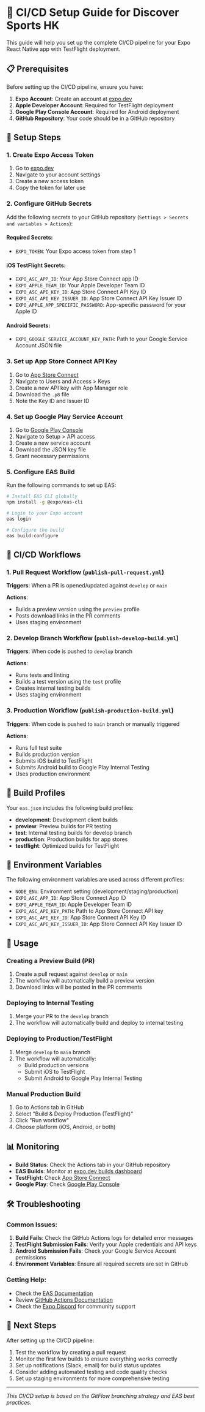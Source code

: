 # 🚀 CI/CD Setup Guide for Discover Sports HK

This guide will help you set up the complete CI/CD pipeline for your Expo React Native app with TestFlight deployment.

## 📋 Prerequisites

Before setting up the CI/CD pipeline, ensure you have:

1. **Expo Account**: Create an account at [expo.dev](https://expo.dev)
2. **Apple Developer Account**: Required for TestFlight deployment
3. **Google Play Console Account**: Required for Android deployment
4. **GitHub Repository**: Your code should be in a GitHub repository

## 🔧 Setup Steps

### 1. Create Expo Access Token

1. Go to [expo.dev](https://expo.dev)
2. Navigate to your account settings
3. Create a new access token
4. Copy the token for later use

### 2. Configure GitHub Secrets

Add the following secrets to your GitHub repository (`Settings > Secrets and variables > Actions`):

#### Required Secrets:
- `EXPO_TOKEN`: Your Expo access token from step 1

#### iOS TestFlight Secrets:
- `EXPO_ASC_APP_ID`: Your App Store Connect app ID
- `EXPO_APPLE_TEAM_ID`: Your Apple Developer Team ID
- `EXPO_ASC_API_KEY_ID`: App Store Connect API Key ID
- `EXPO_ASC_API_KEY_ISSUER_ID`: App Store Connect API Key Issuer ID
- `EXPO_APPLE_APP_SPECIFIC_PASSWORD`: App-specific password for your Apple ID

#### Android Secrets:
- `EXPO_GOOGLE_SERVICE_ACCOUNT_KEY_PATH`: Path to your Google Service Account JSON file

### 3. Set up App Store Connect API Key

1. Go to [App Store Connect](https://appstoreconnect.apple.com)
2. Navigate to Users and Access > Keys
3. Create a new API key with App Manager role
4. Download the `.p8` file
5. Note the Key ID and Issuer ID

### 4. Set up Google Play Service Account

1. Go to [Google Play Console](https://play.google.com/console)
2. Navigate to Setup > API access
3. Create a new service account
4. Download the JSON key file
5. Grant necessary permissions

### 5. Configure EAS Build

Run the following commands to set up EAS:

```bash
# Install EAS CLI globally
npm install -g @expo/eas-cli

# Login to your Expo account
eas login

# Configure the build
eas build:configure
```

## 🔄 CI/CD Workflows

### 1. Pull Request Workflow (`publish-pull-request.yml`)

**Triggers**: When a PR is opened/updated against `develop` or `main`

**Actions**:
- Builds a preview version using the `preview` profile
- Posts download links in the PR comments
- Uses staging environment

### 2. Develop Branch Workflow (`publish-develop-build.yml`)

**Triggers**: When code is pushed to `develop` branch

**Actions**:
- Runs tests and linting
- Builds a test version using the `test` profile
- Creates internal testing builds
- Uses staging environment

### 3. Production Workflow (`publish-production-build.yml`)

**Triggers**: When code is pushed to `main` branch or manually triggered

**Actions**:
- Runs full test suite
- Builds production version
- Submits iOS build to TestFlight
- Submits Android build to Google Play Internal Testing
- Uses production environment

## 📱 Build Profiles

Your `eas.json` includes the following build profiles:

- **development**: Development client builds
- **preview**: Preview builds for PR testing
- **test**: Internal testing builds for develop branch
- **production**: Production builds for app stores
- **testflight**: Optimized builds for TestFlight

## 🔐 Environment Variables

The following environment variables are used across different profiles:

- `NODE_ENV`: Environment setting (development/staging/production)
- `EXPO_ASC_APP_ID`: App Store Connect App ID
- `EXPO_APPLE_TEAM_ID`: Apple Developer Team ID
- `EXPO_ASC_API_KEY_PATH`: Path to App Store Connect API key
- `EXPO_ASC_API_KEY_ID`: App Store Connect API Key ID
- `EXPO_ASC_API_KEY_ISSUER_ID`: App Store Connect API Key Issuer ID

## 🚀 Usage

### Creating a Preview Build (PR)
1. Create a pull request against `develop` or `main`
2. The workflow will automatically build a preview version
3. Download links will be posted in the PR comments

### Deploying to Internal Testing
1. Merge your PR to the `develop` branch
2. The workflow will automatically build and deploy to internal testing

### Deploying to Production/TestFlight
1. Merge `develop` to `main` branch
2. The workflow will automatically:
   - Build production versions
   - Submit iOS to TestFlight
   - Submit Android to Google Play Internal Testing

### Manual Production Build
1. Go to Actions tab in GitHub
2. Select "Build & Deploy Production (TestFlight)"
3. Click "Run workflow"
4. Choose platform (iOS, Android, or both)

## 📊 Monitoring

- **Build Status**: Check the Actions tab in your GitHub repository
- **EAS Builds**: Monitor at [expo.dev builds dashboard](https://expo.dev/accounts/sinhong2011/projects/discover-sports-hk/builds)
- **TestFlight**: Check [App Store Connect](https://appstoreconnect.apple.com)
- **Google Play**: Check [Google Play Console](https://play.google.com/console)

## 🛠 Troubleshooting

### Common Issues:

1. **Build Fails**: Check the GitHub Actions logs for detailed error messages
2. **TestFlight Submission Fails**: Verify your Apple credentials and API keys
3. **Android Submission Fails**: Check your Google Service Account permissions
4. **Environment Variables**: Ensure all required secrets are set in GitHub

### Getting Help:

- Check the [EAS Documentation](https://docs.expo.dev/build/introduction/)
- Review [GitHub Actions Documentation](https://docs.github.com/en/actions)
- Check the [Expo Discord](https://discord.gg/expo) for community support

## 📝 Next Steps

After setting up the CI/CD pipeline:

1. Test the workflow by creating a pull request
2. Monitor the first few builds to ensure everything works correctly
3. Set up notifications (Slack, email) for build status updates
4. Consider adding automated testing and code quality checks
5. Set up staging environments for more comprehensive testing

---

*This CI/CD setup is based on the GitFlow branching strategy and EAS best practices.*
